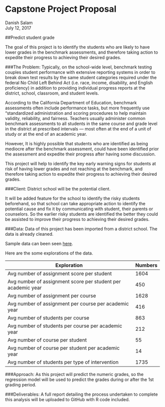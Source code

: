 # Capstone Project Proposal
Danish Salam  
July 12, 2017  

##Predict student grade

The goal of this project is to identify the students who are likely to have lower grades in the benchmark assessments, and therefore taking action to expedite their progress to achieving their desired grades.

###The Problem:
Typically, on the school-wide level, benchmark testing couples student performance with extensive reporting systems in order to break down test results by the same student categories required under the federal No Child Left Behind Act (i.e. race, income, disability, and English proficiency) in addition to providing individual progress reports at the district, school, classroom, and student levels.

According to the California Department of Education, benchmark assessments often include performance tasks, but more frequently use “standardized administration and scoring procedures to help maintain validity, reliability, and fairness. Teachers usually administer common benchmark assessments to all students in the same course and grade level in the district at prescribed intervals — most often at the end of a unit of study or at the end of an academic year. 

However, It is highly possible that students who are identified as being mediocre after the benchmark assessment, could have been identified prior the assessment and expedite their progress after having some discussion.

This project will help to identify the key early warning signs for students at risk of having lower grades and not reaching at the benchmark, and therefore taking action to expedite their progress to achieving their desired grades.

###Client:
District school will be the potential client.

It will be added feature for the school to identify the risky students beforehand, so that school can take appropriate action to identify the potential cause and fix it by communicating with student, their parents or counselors. So the earlier risky students are identified the better they could be assisted to improve their progress to achieving their desired grades.

###Data:
Data of this project has been imported from a district school. The data is already cleaned.

Sample data can been seen [here](https://docs.google.com/spreadsheets/d/1CA4ZEcCyxxwZpAFJ0Q69NCLpijnFiwEF4aG24j5VBpQ/edit?usp=sharing).

Here are the some explorations of the data.

Exploration                             | Numbers
----------------------------------------| ------------- 
Avg number of assignment score per student  | 1604
Avg number of assignment score per student per academic year  | 450
Avg number of assignment per course | 1628
Avg number of assignment per course per academic year |416
Avg number of students per course | 863
Avg number of students per course per academic year | 212
Avg number of course per student  | 55
Avg number of course per student per academic year  | 14
Avg number of students per type of intervention | 1735


###Approach:
As this project will predict the numeric grades, so the regression model will be used to predict the grades during or after the 1st grading period.

###Deliverables:
A full report detailing the process undertaken to complete this analysis will be uploaded to GitHub with R code included.
